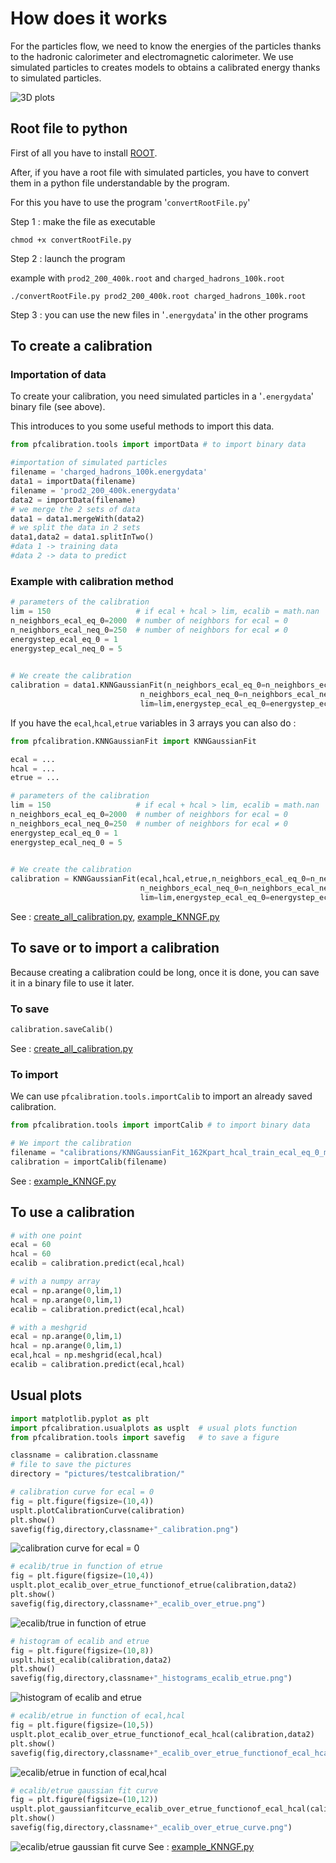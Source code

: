 # How does it works
For the particles flow, we need to know the energies of the particles thanks to the hadronic calorimeter and electromagnetic calorimeter.
We use simulated particles to creates models to obtains a calibrated energy thanks to simulated particles.

![3D plots](img_index/3Dplots.png)

## Root file to python
First of all you have to install [ROOT](https://root.cern.ch).

After, if you have a root file with simulated particles, you have to convert them in a python file understandable by the program.

For this you have to use the program '`convertRootFile.py`'

Step 1 : make the file as executable

```shell
chmod +x convertRootFile.py
```

Step 2 : launch the program

example with `prod2_200_400k.root` and `charged_hadrons_100k.root`

```shell
./convertRootFile.py prod2_200_400k.root charged_hadrons_100k.root
```

Step 3 : you can use the new files in '`.energydata`' in the other programs

## To create a calibration
### Importation of data
To create your calibration, you need simulated particles in a '`.energydata`' binary file (see above).

This introduces to you some useful methods to import this data.
```python
from pfcalibration.tools import importData # to import binary data

#importation of simulated particles
filename = 'charged_hadrons_100k.energydata'
data1 = importData(filename)
filename = 'prod2_200_400k.energydata'
data2 = importData(filename)
# we merge the 2 sets of data
data1 = data1.mergeWith(data2)
# we split the data in 2 sets
data1,data2 = data1.splitInTwo()
#data 1 -> training data
#data 2 -> data to predict
```

### Example with calibration method
```python
# parameters of the calibration
lim = 150                   # if ecal + hcal > lim, ecalib = math.nan
n_neighbors_ecal_eq_0=2000  # number of neighbors for ecal = 0
n_neighbors_ecal_neq_0=250  # number of neighbors for ecal ≠ 0
energystep_ecal_eq_0 = 1
energystep_ecal_neq_0 = 5
    

# We create the calibration
calibration = data1.KNNGaussianFit(n_neighbors_ecal_eq_0=n_neighbors_ecal_eq_0,
                             n_neighbors_ecal_neq_0=n_neighbors_ecal_neq_0,
                             lim=lim,energystep_ecal_eq_0=energystep_ecal_eq_0,energystep_ecal_neq_0=energystep_ecal_neq_0,kind='cubic')
```

If you have the `ecal`,`hcal`,`etrue` variables in 3 arrays you can also do :
```python
from pfcalibration.KNNGaussianFit import KNNGaussianFit

ecal = ...
hcal = ...
etrue = ...

# parameters of the calibration
lim = 150                   # if ecal + hcal > lim, ecalib = math.nan
n_neighbors_ecal_eq_0=2000  # number of neighbors for ecal = 0
n_neighbors_ecal_neq_0=250  # number of neighbors for ecal ≠ 0
energystep_ecal_eq_0 = 1
energystep_ecal_neq_0 = 5
    

# We create the calibration
calibration = KNNGaussianFit(ecal,hcal,etrue,n_neighbors_ecal_eq_0=n_neighbors_ecal_eq_0,
                             n_neighbors_ecal_neq_0=n_neighbors_ecal_neq_0,
                             lim=lim,energystep_ecal_eq_0=energystep_ecal_eq_0,energystep_ecal_neq_0=energystep_ecal_neq_0,kind='cubic')
```
See : [create_all_calibration.py](create_all_calibration.py), [example_KNNGF.py](example_KNNGF.py)

## To save or to import a calibration
Because creating a calibration could be long, once it is done, you can save it in a binary file to use it later.
### To save
```python
calibration.saveCalib()
```
See : [create_all_calibration.py](create_all_calibration.py)
### To import
We can use `pfcalibration.tools.importCalib` to import an already saved calibration.
```python
from pfcalibration.tools import importCalib # to import binary data

# We import the calibration
filename = "calibrations/KNNGaussianFit_162Kpart_hcal_train_ecal_eq_0_min_1.00043606758_lim_150_n_neighbors_ecal_eq_0_2000_n_neighbors_ecal_neq_0_250.calibration"
calibration = importCalib(filename)
```
See : [example_KNNGF.py](example_KNNGF.py)

## To use a calibration
```python
# with one point
ecal = 60
hcal = 60
ecalib = calibration.predict(ecal,hcal)
```

```python
# with a numpy array
ecal = np.arange(0,lim,1)
hcal = np.arange(0,lim,1)
ecalib = calibration.predict(ecal,hcal)
```

```python
# with a meshgrid
ecal = np.arange(0,lim,1)
hcal = np.arange(0,lim,1)
ecal,hcal = np.meshgrid(ecal,hcal)
ecalib = calibration.predict(ecal,hcal)
```

## Usual plots
```python
import matplotlib.pyplot as plt
import pfcalibration.usualplots as usplt  # usual plots function 
from pfcalibration.tools import savefig   # to save a figure

classname = calibration.classname
# file to save the pictures
directory = "pictures/testcalibration/"
```

```python
# calibration curve for ecal = 0
fig = plt.figure(figsize=(10,4))
usplt.plotCalibrationCurve(calibration)
plt.show()
savefig(fig,directory,classname+"_calibration.png")
```
![calibration curve for ecal = 0](img_index/KNNGaussianFit_calibration.png)


```python
# ecalib/true in function of etrue
fig = plt.figure(figsize=(10,4))
usplt.plot_ecalib_over_etrue_functionof_etrue(calibration,data2)
plt.show()
savefig(fig,directory,classname+"_ecalib_over_etrue.png")
```
![ecalib/true in function of etrue](img_index/KNNGaussianFit_ecalib_over_etrue.png)


```python
# histogram of ecalib and etrue
fig = plt.figure(figsize=(10,8))
usplt.hist_ecalib(calibration,data2)
plt.show()
savefig(fig,directory,classname+"_histograms_ecalib_etrue.png")
```
![histogram of ecalib and etrue](img_index/KNNGaussianFit_histograms_ecalib_etrue.png)


```python
# ecalib/etrue in function of ecal,hcal
fig = plt.figure(figsize=(10,5))
usplt.plot_ecalib_over_etrue_functionof_ecal_hcal(calibration,data2)
plt.show()
savefig(fig,directory,classname+"_ecalib_over_etrue_functionof_ecal_hcal.png")
```
![ecalib/etrue in function of ecal,hcal](img_index/KNNGaussianFit_ecalib_over_etrue_functionof_ecal_hcal.png)


```python
# ecalib/etrue gaussian fit curve
fig = plt.figure(figsize=(10,12))
usplt.plot_gaussianfitcurve_ecalib_over_etrue_functionof_ecal_hcal(calibration,data2)
plt.show()
savefig(fig,directory,classname+"_ecalib_over_etrue_curve.png")
```
![ecalib/etrue gaussian fit curve](img_index/KNNGaussianFit_ecalib_over_etrue_curve.png)
See : [example_KNNGF.py](example_KNNGF.py)